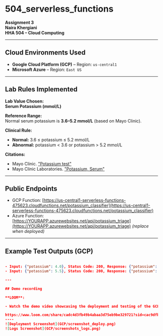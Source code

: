 # 504_serverless_functions

**Assignment 3**  
**Naira Khergiani**  
**HHA 504 – Cloud Computing**

---

## Cloud Environments Used

- **Google Cloud Platform (GCP)** – Region: `us-central1`
- **Microsoft Azure** – Region: `East US`

---

## Lab Rules Implemented

**Lab Value Chosen:**  
**Serum Potassium (mmol/L)**

**Reference Range:**  
Normal serum potassium is **3.6–5.2 mmol/L** (based on Mayo Clinic).

**Clinical Rule:**  

- **Normal:** 3.6 ≤ potassium ≤ 5.2 mmol/L  
- **Abnormal:** potassium < 3.6 or potassium > 5.2 mmol/L

**Citations:**  

- Mayo Clinic. ["Potassium test"](https://www.mayocliniclabs.com/tests-procedures/potassium-test/about/pac-20384753)  
- Mayo Clinic Laboratories. ["Potassium, Serum"](https://www.mayocliniclabs.com/test-catalog/Overview/602352)

---

## Public Endpoints

- GCP Function: [https://us-central1-serverless-functions-475623.cloudfunctions.net/potassium_classifier](https://us-central1-serverless-functions-475623.cloudfunctions.net/potassium_classifier)  
- Azure Function: [https://YOURAPP.azurewebsites.net/api/potassium_triage](https://YOURAPP.azurewebsites.net/api/potassium_triage) *(replace when deployed)*

---

## Example Test Outputs (GCP)

```json

- Input: {"potassium": 4.0}, Status Code: 200, Response: {"potassium": 4.0, "status": "normal", "category": "Normal (3.6–5.2 mmol/L)"}
- Input: {"potassium": 5.5}, Status Code: 200, Response: {"potassium": 5.5, "status": "abnormal", "category": "Abnormal (<3.6 or >5.2 mmol/L)"}

---

## Demo recording

**LOOM**:

- Watch the demo video showcasing the deployment and testing of the GCP serverless function:

https://www.loom.com/share/cadc4d3fb49b4abaa3d75eb9be329721?sid=cac9dfb7-4efa-4686-89d1-5eb9edb840f7
----
![Deployment Screenshot](GCP/screenshot_deploy.png)
![Logs Screenshot](GCP/screenshots_logs.png)





